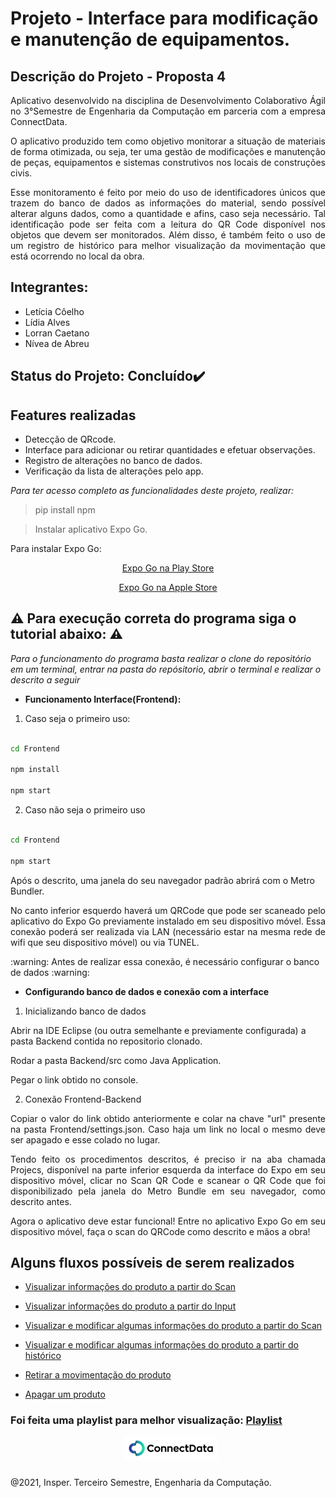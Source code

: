 # Projeto - Interface para modificação e manutenção de equipamentos. 

## Descrição do Projeto - Proposta 4

<p align="justify">
Aplicativo desenvolvido na disciplina de Desenvolvimento Colaborativo Ágil no 3°Semestre de Engenharia da Computação em parceria com a empresa ConnectData.  
</p>
<p align="justify">
O aplicativo produzido tem como objetivo monitorar a situação de materiais de forma otimizada, ou seja, ter uma gestão de modificações e manutenção de peças, equipamentos e sistemas construtivos nos locais de construções civis.
</p>
<p align="justify">
Esse monitoramento é feito por meio do uso de identificadores únicos que trazem do banco de dados as informações do material, sendo possível alterar alguns dados, como a quantidade e afins, caso seja necessário. Tal identificação pode ser feita com a leitura do QR Code disponível nos objetos que devem ser monitorados. Além disso, é também feito o uso de um registro de histórico para melhor visualização da movimentação que está ocorrendo no local da obra.
</p>

## Integrantes:

- Letícia Côelho
- Lídia Alves
- Lorran Caetano  
- Nívea de Abreu

## Status do Projeto: Concluído:heavy_check_mark:

## Features realizadas

-  Detecção de QRcode.
-  Interface para adicionar ou retirar quantidades e efetuar observações. 
-  Registro de alterações no banco de dados.
-  Verificação da lista de alterações pelo app.

*Para ter acesso completo as funcionalidades deste projeto, realizar:*

> pip install npm

> Instalar aplicativo Expo Go. 

Para instalar Expo Go:

<div align="center">
<p> <a href = "https://play.google.com/store/apps/details?id=host.exp.exponent"> Expo Go na Play Store </a> </p>
<p> <a href = "https://apps.apple.com/br/app/expo-go/id982107779"> Expo Go na Apple Store </a> </p>
</div>

## :warning: Para execução correta do programa siga o tutorial abaixo: :warning:

*Para o funcionamento do programa basta realizar o clone do repositório em um terminal, entrar na pasta do repósitorio, abrir o terminal e realizar o descrito a seguir*

- **Funcionamento Interface(Frontend):**

1.  Caso seja o primeiro uso:

```bash

cd Frontend

npm install

npm start

```

2. Caso não seja o primeiro uso

```bash

cd Frontend

npm start

```

Após o descrito, uma janela do seu navegador padrão abrirá com o Metro Bundler.
<p align="justify">
No canto inferior esquerdo haverá um QRCode que pode ser scaneado pelo aplicativo do Expo Go previamente instalado em seu dispositivo móvel. Essa conexão poderá ser realizada via LAN (necessário estar na mesma rede de wifi que seu dispositivo móvel) ou via TUNEL.
</p>
:warning: Antes de realizar essa conexão, é necessário configurar o banco de dados :warning:

- **Configurando banco de dados e conexão com a interface**

1. Inicializando banco de dados

Abrir na IDE Eclipse (ou outra semelhante e previamente configurada) a pasta Backend contida no repositorio clonado.
 
Rodar a pasta Backend/src como Java Application.

Pegar o link obtido no console.

2. Conexão Frontend-Backend
<p align="justify">
Copiar o valor do link obtido anteriormente e colar na chave "url" presente na pasta Frontend/settings.json. Caso haja um link no local o mesmo deve ser apagado e esse colado no lugar.
</p>
<p align = "justify">
Tendo feito os procedimentos descritos, é preciso ir na aba chamada Projecs, disponível na parte inferior esquerda da interface do Expo em seu dispositivo móvel, clicar no Scan QR Code e scanear o QR Code que foi disponibilizado pela janela do Metro Bundle em seu navegador, como descrito antes.
</p>
<p align="justify">
Agora o aplicativo deve estar funcional! Entre no aplicativo Expo Go em seu dispositivo móvel, faça o scan do QRCode como descrito e mãos a obra!
</p>

## Alguns fluxos possíveis de serem realizados

- <p> <a href = "https://www.youtube.com/watch?v=JPmV8nfNpAU&list=PL5_V9v2YDb3F6leLQwSuE0Havvg9nOwHw&index=1"> Visualizar informações do produto a partir do Scan </a> </p>
- <p> <a href = "https://www.youtube.com/watch?v=OxjqxLM7xMY&list=PL5_V9v2YDb3F6leLQwSuE0Havvg9nOwHw&index=2"> Visualizar informações do produto a partir do Input </a> </p>
- <p> <a href = "https://www.youtube.com/watch?v=0RfOTtSYvik&list=PL5_V9v2YDb3F6leLQwSuE0Havvg9nOwHw&index=3"> Visualizar e modificar algumas informações do produto a partir do Scan </a> </p>
- <p> <a href = "https://www.youtube.com/watch?v=YYfyCDZRBJ8&list=PL5_V9v2YDb3F6leLQwSuE0Havvg9nOwHw&index=4"> Visualizar e modificar algumas informações do produto a partir do histórico </a> </p>
- <p> <a href = "https://www.youtube.com/watch?v=hQuUxk2SeJM&list=PL5_V9v2YDb3F6leLQwSuE0Havvg9nOwHw&index=5"> Retirar a movimentação do produto </a> </p>
- <p> <a href = "https://www.youtube.com/watch?v=jKfXWzaf2wY&list=PL5_V9v2YDb3F6leLQwSuE0Havvg9nOwHw&index=6"> Apagar um produto </a> </p>

<div>
<h3>Foi feita uma playlist para melhor visualização:
<a href="https://www.youtube.com/watch?v=JPmV8nfNpAU&list=PL5_V9v2YDb3F6leLQwSuE0Havvg9nOwHw"> Playlist </a>
 </h3>
</div>
<p align="center"><img src="readmeLogo.PNG" width=150 style="float: center; margin: 0px 0px 10px 10px"></p>

@2021, Insper. Terceiro Semestre, Engenharia da Computação.

